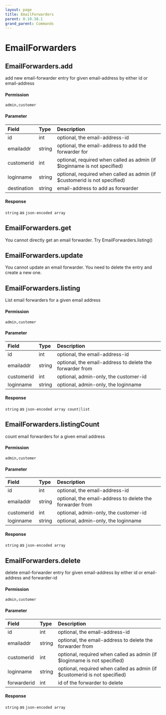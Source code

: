```yaml
---
layout: page
title: EmailForwarders
parent: 0.10.38.1
grand_parent: Commands
---
```


# EmailForwarders

## EmailForwarders.add

add new email-forwarder entry for given email-address by either id or email-address

#### Permission

`admin,customer`

#### Parameter

| Field | Type | Description |
| :--- | :--- | :--- |
| id | int | optional, the email-address-id |
| emailaddr | string | optional, the email-address to add the forwarder for |
| customerid | int | optional, required when called as admin (if $loginname is not specified) |
| loginname | string | optional, required when called as admin (if $customerid is not specified) |
| destination | string | email-address to add as forwarder |

#### Response

`string` as `json-encoded array`

## EmailForwarders.get

You cannot directly get an email forwarder. Try EmailForwarders.listing()

## EmailForwarders.update

You cannot update an email forwarder. You need to delete the entry and create a new one.

## EmailForwarders.listing

List email forwarders for a given email address

#### Permission

`admin,customer`

#### Parameter

| Field | Type | Description |
| :--- | :--- | :--- |
| id | int | optional, the email-address-id |
| emailaddr | string | optional, the email-address to delete the forwarder from |
| customerid | int | optional, admin-only, the customer-id |
| loginname | string | optional, admin-only, the loginname |

#### Response

`string` as `json-encoded array count|list`

## EmailForwarders.listingCount

count email forwarders for a given email address

#### Permission

`admin,customer`

#### Parameter

| Field | Type | Description |
| :--- | :--- | :--- |
| id | int | optional, the email-address-id |
| emailaddr | string | optional, the email-address to delete the forwarder from |
| customerid | int | optional, admin-only, the customer-id |
| loginname | string | optional, admin-only, the loginname |

#### Response

`string` as `json-encoded array`

## EmailForwarders.delete

delete email-forwarder entry for given email-address by either id or email-address and forwarder-id

#### Permission

`admin,customer`

#### Parameter

| Field | Type | Description |
| :--- | :--- | :--- |
| id | int | optional, the email-address-id |
| emailaddr | string | optional, the email-address to delete the forwarder from |
| customerid | int | optional, required when called as admin (if $loginname is not specified) |
| loginname | string | optional, required when called as admin (if $customerid is not specified) |
| forwarderid | int | id of the forwarder to delete |

#### Response

`string` as `json-encoded array`